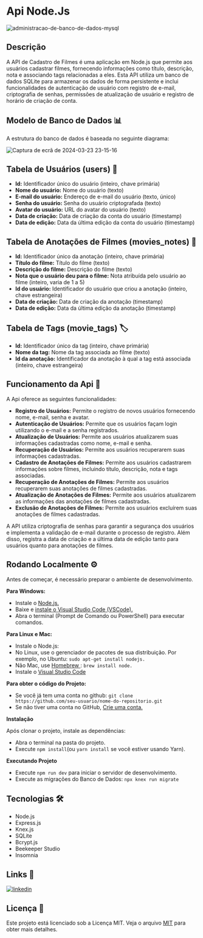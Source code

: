 # Api Node.Js

![administracao-de-banco-de-dados-mysql](https://github.com/JeffS1lva/api_movies/assets/118827532/af024aa4-7705-4f66-9dd4-1708c304a753)

## Descrição

A API de Cadastro de Filmes é uma aplicação em Node.js que permite aos usuários cadastrar filmes, fornecendo informações como título, descrição, nota e associando tags relacionadas a eles. Esta API utiliza um banco de dados SQLite para armazenar os dados de forma persistente e inclui funcionalidades de autenticação de usuário com registro de e-mail, criptografia de senhas, permissões de atualização de usuário e registro de horário de criação de conta.
 
## Modelo de Banco de Dados 📊
A estrutura do banco de dados é baseada no seguinte diagrama:

![Captura de ecrã de 2024-03-23 23-15-16](https://github.com/JeffS1lva/api_movies/assets/118827532/0da64c82-2db8-4772-a578-efefd6a8d37a)

## Tabela de Usuários (users) 👤
- **Id:** Identificador único do usuário (inteiro, chave primária)
- **Nome do usuário:** Nome do usuário (texto)
- **E-mail do usuário:** Endereço de e-mail do usuário (texto, único)
- **Senha do usuário:** Senha do usuário criptografada (texto)
- **Avatar do usuário:** URL do avatar do usuário (texto)
- **Data de criação:** Data de criação da conta do usuário (timestamp)
- **Data de edição:** Data da última edição da conta do usuário (timestamp)
## Tabela de Anotações de Filmes (movies_notes) 📝
- **Id:** Identificador único da anotação (inteiro, chave primária)
- **Título do filme:** Título do filme (texto)
- **Descrição do filme:** Descrição do filme (texto)
- **Nota que o usuário deu para o filme:** Nota atribuída pelo usuário ao filme (inteiro, varia de 1 a 5)
- **Id do usuário:** Identificador do usuário que criou a anotação (inteiro, chave estrangeira)
- **Data de criação:** Data de criação da anotação (timestamp)
- **Data de edição:** Data da última edição da anotação (timestamp)
## Tabela de Tags (movie_tags) 🏷️
- **Id:** Identificador único da tag (inteiro, chave primária)
- **Nome da tag:** Nome da tag associada ao filme (texto)
- **Id da anotação:** Identificador da anotação à qual a tag está associada (inteiro, chave estrangeira)
## Funcionamento da Api 🚀
A Api oferece as seguintes funcionalidades:

- **Registro de Usuários:** Permite o registro de novos usuários fornecendo nome, e-mail, senha e avatar.
- **Autenticação de Usuários:** Permite que os usuários façam login utilizando o e-mail e a senha registrados.
- **Atualização de Usuários:** Permite aos usuários atualizarem suas informações cadastradas como nome, e-mail e senha.
- **Recuperação de Usuários:** Permite aos usuários recuperarem suas informações cadastradas.
- **Cadastro de Anotações de Filmes:** Permite aos usuários cadastrarem informações sobre filmes, incluindo título, descrição, nota e tags associadas.
- **Recuperação de Anotações de Filmes:** Permite aos usuários recuperarem suas anotações de filmes cadastradas.
- **Atualização de Anotações de Filmes:** Permite aos usuários atualizarem as informações das anotações de filmes cadastradas.
- **Exclusão de Anotações de Filmes:** Permite aos usuários excluírem suas anotações de filmes cadastradas.

A API utiliza criptografia de senhas para garantir a segurança dos usuários e implementa a validação de e-mail durante o processo de registro. Além disso, registra a data de criação e a última data de edição tanto para usuários quanto para anotações de filmes.

## Rodando Localmente ⚙️

Antes de começar, é necessário preparar o ambiente de desenvolvimento.

**Para Windows:**
- Instale o [Node.js.](https://nodejs.org/en)
- Baixe e [instale o Visual Studio Code (VSCode).](https://code.visualstudio.com/)
- Abra o terminal (Prompt de Comando ou PowerShell) para executar comandos.

**Para Linux e Mac:**
- Instale o Node.js:
- No Linux, use o gerenciador de pacotes de sua distribuição. Por exemplo, no Ubuntu: ```sudo apt-get install nodejs.```
- Não Mac, use [Homebrew ](https://brew.sh/): ```brew install node.```
- Instale o [Visual Studio Code](https://code.visualstudio.com/)

**Para obter o código do Projeto:**
- Se você já tem uma conta no github: ```git clone https://github.com/seu-usuario/nome-do-repositorio.git```
- Se não tiver uma conta no GitHub, [Crie uma conta.](https://github.com/)

**Instalação**

Após clonar o projeto, instale as dependências:
- Abra o terminal na pasta do projeto.
- Execute ```npm install```(ou ```yarn install``` se você estiver usando Yarn).

**Executando Projeto**

- Execute ```npm run dev``` para iniciar o servidor de desenvolvimento.
- Execute as migrações do Banco de Dados: ```npx knex run migrate```

## Tecnologias 🛠️

- Node.js
- Express.js
- Knex.js
- SQLite
- Bcrypt.js
- Beekeeper Studio
- Insomnia

## Links 🔗 
[![linkedin](https://img.shields.io/badge/linkedin-0A66C2?style=for-the-badge&logo=linkedin&logoColor=white)](https://www.linkedin.com/in/jefferson-silva-2258ab230/)

## Licença 📝 

Este projeto está licenciado sob a Licença MIT. Veja o arquivo [MIT](https://choosealicense.com/licenses/mit/) para obter mais detalhes.

  




